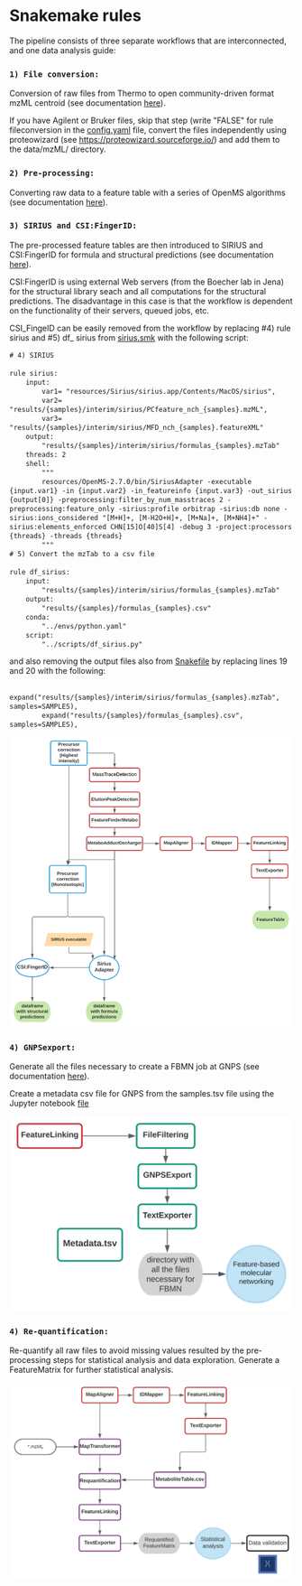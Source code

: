 # Snakemake rules 

The pipeline consists of three separate workflows that are interconnected, and one data analysis guide:

### `1) File conversion:`

Conversion of raw files from Thermo to open community-driven format mzML centroid (see documentation [here](https://github.com/compomics/ThermoRawFileParser)).

If you have Agilent or Bruker files, skip that step (write "FALSE" for rule fileconversion in the [config.yaml](config/config.yaml) file, convert the files independently using proteowizard (see https://proteowizard.sourceforge.io/) and add them to the data/mzML/ directory.

### `2) Pre-processing:`

Converting raw data to a feature table with a series of OpenMS algorithms (see documentation [here](https://abibuilder.informatik.uni-tuebingen.de/archive/openms/Documentation/nightly/html/index.html)). 

### `3) SIRIUS and CSI:FingerID:`

The pre-processed feature tables are then introduced to SIRIUS and CSI:FingerID for formula and structural predictions (see documentation [here](https://boecker-lab.github.io/docs.sirius.github.io/)).

CSI:FingerID is using external Web servers (from the Boecher lab in Jena) for the structural library seach and all computations for the structural predictions. The disadvantage in this case is that the workflow is dependent on the functionality of their servers, queued jobs, etc. 

CSI_FingeID can be easily removed from the workflow by replacing #4) rule sirius and #5) df_ sirius from [sirius.smk](workflow/rules/sirius.smk) with the following script:

```
# 4) SIRIUS 

rule sirius:
    input: 
        var1= "resources/Sirius/sirius.app/Contents/MacOS/sirius",
        var2= "results/{samples}/interim/sirius/PCfeature_nch_{samples}.mzML", 
        var3= "results/{samples}/interim/sirius/MFD_nch_{samples}.featureXML"        
    output:
        "results/{samples}/interim/sirius/formulas_{samples}.mzTab"
    threads: 2
    shell:
        """
        resources/OpenMS-2.7.0/bin/SiriusAdapter -executable {input.var1} -in {input.var2} -in_featureinfo {input.var3} -out_sirius {output[0]} -preprocessing:filter_by_num_masstraces 2 -preprocessing:feature_only -sirius:profile orbitrap -sirius:db none -sirius:ions_considered "[M+H]+, [M-H2O+H]+, [M+Na]+, [M+NH4]+" -sirius:elements_enforced CHN[15]O[40]S[4] -debug 3 -project:processors {threads} -threads {threads}
        """
# 5) Convert the mzTab to a csv file

rule df_sirius:
    input: 
        "results/{samples}/interim/sirius/formulas_{samples}.mzTab"
    output:
        "results/{samples}/formulas_{samples}.csv"
    conda:
        "../envs/python.yaml"
    script:
        "../scripts/df_sirius.py"

```

and also removing the output files also from [Snakefile](workflow/Snakefile) by replacing lines 19 and 20 with the following:

```
        expand("results/{samples}/interim/sirius/formulas_{samples}.mzTab", samples=SAMPLES),
        expand("results/{samples}/formulas_{samples}.csv", samples=SAMPLES),
```

![dag](/images/Preprocessing+SIRIUS_CSI_FingerID.svg)

### `4) GNPSexport:` 

Generate all the files necessary to create a FBMN job at GNPS (see documentation [here](https://ccms-ucsd.github.io/GNPSDocumentation/featurebasedmolecularnetworking-with-openms/)). 

Create a metadata csv file for GNPS from the samples.tsv file using the Jupyter notebook [file](Create_sampletsv_file.ipynb)



![dag](/images/GNPSExport.svg) 

### `4) Re-quantification:` 

Re-quantify all raw files to avoid missing values resulted by the pre-processing steps for statistical analysis and data exploration. Generate a FeatureMatrix for further statistical analysis.

![dag](/images/Re-quantification.svg) 
